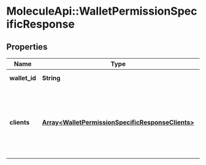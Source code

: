 # MoleculeApi::WalletPermissionSpecificResponse

## Properties
Name | Type | Description | Notes
------------ | ------------- | ------------- | -------------
**wallet_id** | **String** | ID of the wallet | [optional] 
**clients** | [**Array&lt;WalletPermissionSpecificResponseClients&gt;**](WalletPermissionSpecificResponseClients.md) | List of nucleus clients associated with the wallet and their permission type | [optional] 


